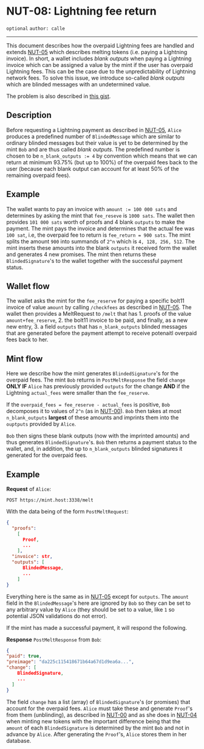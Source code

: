 NUT-08: Lightning fee return
==========================

`optional` `author: calle`

---

This document describes how the overpaid Lightning fees are handled and extends [NUT-05][05] which describes melting tokens (i.e. paying a Lightning invoice). In short, a wallet includes *blank outputs* when paying a Lightning invoice which can be assigned a value by the mint if the user has overpaid Lightning fees. This can be the case due to the unpredictability of Lightning network fees. To solve this issue, we introduce so-called *blank outputs* which are blinded messages with an undetermined value. 

The problem is also described in [this gist](https://gist.github.com/callebtc/a6cc0bd2b6f70e081e478147c40fc578).

## Description

Before requesting a Lightning payment as described in [NUT-05][05], `Alice` produces a predefined number of `BlindedMessage` which are similar to ordinary blinded messages but their value is yet to be determined by the mint `Bob` and are thus called *blank outputs*. The predefined number is chosen to be `n_blank_outputs := 4` by convention which means that we can return at minimum 93.75% (but up to 100%) of the overpaid fees back to the user (because each blank output can account for at least 50% of the remaining overpaid fees).

## Example

The wallet wants to pay an invoice with `amount := 100 000 sats` and determines by asking the mint that `fee_reseve` is `1000 sats`. The wallet then provides `101 000 sats` worth of proofs and 4 blank `outputs` to make the payment. The mint pays the invoice and determines that the actual fee was `100 sat`, i.e, the overpaid fee to return is `fee_return = 900 sats`. The mint splits the amount `900` into summands of `2^n` which is `4, 128, 256, 512`. The mint inserts these amounts into the blank `outputs` it received form the wallet and generates 4 new promises. The mint then returns these `BlindedSignature`'s to the wallet together with the successful payment status.

## Wallet flow
The wallet asks the mint for the `fee_reserve` for paying a specific bolt11 invoice of value `amount` by calling `/checkfees` as described in [NUT-05][05]. The wallet then provides a MeltRequest to `/melt` that has 1. proofs of the value `amount+fee_reserve`, 2. the bolt11 invoice to be paid, and finally, as a new new entry, 3. a field `outputs` that has `n_blank_outputs` blinded messages that are generated before the payment attempt to receive potenaitl overpaid fees back to her.

## Mint flow

Here we describe how the mint generates `BlindedSignature`'s for the overpaid fees. The mint `Bob` returns in `PostMeltResponse` the field `change` **ONLY IF** `Alice` has previously provided `outputs` for the change **AND** if the Lightning `actual_fees` were smaller than the `fee_reserve`.

If the `overpaid_fees = fee_reserve - actual_fees` is positive, `Bob` decomposes it to values of `2^n` (as in [NUT-00][00]). `Bob` then takes at most `n_blank_outputs` **largest** of these amounts and imprints them into the `ouptputs` provided by `Alice`. 

`Bob` then signs these blank outputs (now with the imprinted amounts) and thus generates `BlindedSignature`'s. `Bob` then returns a payment status to the wallet, and, in addition, the up to `n_blank_outputs` blinded signatures it generated for the overpaid fees.

## Example

**Request** of `Alice`:

```http
POST https://mint.host:3338/melt
```

With the data being of the form `PostMeltRequest`:

```json
{
  "proofs": 
    [
      Proof,
      ...
    ],
  "invoice": str,
  "outputs": [
      BlindedMessage,
      ...
    ]
}
```

Everything here is the same as in [NUT-05][05] except for `outputs`. The `amount` field in the `BlindedMessage`'s here are ignored by `Bob` so they can be set to any arbitrary value by `Alice` (they should be set to a value, like `1` so potential JSON validations do not error).

If the mint has made a successful payment, it will respond the following.

**Response** `PostMeltResponse` from `Bob`:

```json
{
"paid": true,
"preimage": "da225c115418671b64a67d1d9ea6a...",
"change": [
    BlindedSignature,
    ...
  ]
}
```
The field `change` has a list (array) of `BlindedSignature`'s (or promises) that account for the overpaid fees. `Alice` must take these and generate `Proof`'s from them (unblinding), as described in [NUT-00][00] and as she does in [NUT-04][04] when minting new tokens with the important difference being that the `amount` of each `BlindedSignature` is determined by the mint `Bob` and not in advance by `Alice`. After generating the `Proof`'s, `Alice` stores them in her database.

[00]: 00.md
[01]: 01.md
[02]: 02.md
[03]: 03.md
[04]: 04.md
[05]: 05.md
[06]: 06.md
[07]: 07.md
[08]: 08.md
[09]: 09.md
[10]: 10.md
[11]: 11.md
[12]: 12.md
[13]: 13.md
[14]: 14.md
[15]: 15.md
[16]: 16.md
[17]: 17.md
[18]: 18.md
[19]: 19.md
[20]: 20.md